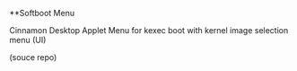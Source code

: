 **Softboot Menu

Cinnamon Desktop Applet Menu for kexec boot with kernel image selection menu (UI)

(souce repo)
